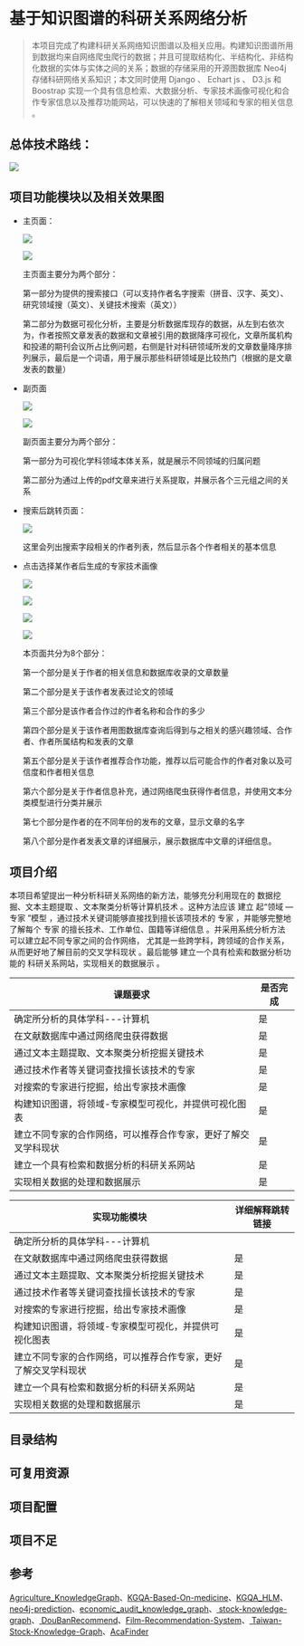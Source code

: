 # 基于知识图谱的科研关系网络分析

> 本项目完成了构建科研关系网络知识图谱以及相关应用。构建知识图谱所用到数据均来自网络爬虫爬行的数据；并且可提取结构化、半结构化、非结构化数据的实体与实体之间的关系；数据的存储采用的开源图数据库 Neo4j 存储科研网络关系知识；本文同时使用 Django 、 Echart js 、 D3.js 和 Boostrap 实现一个具有信息检索、大数据分析、专家技术画像可视化和合作专家信息以及推荐功能网站，可以快速的了解相关领域和专家的相关信息 。

## 总体技术路线：

![](imgs\流程图.png)

## 项目功能模块以及相关效果图

* 主页面：

  ![](imgs\1.png)

  ![](imgs\2.png)

  主页面主要分为两个部分：

  第一部分为提供的搜索接口（可以支持作者名字搜索（拼音、汉字、英文）、研究领域搜（英文）、关键技术搜索（英文））

  第二部分为数据可视化分析，主要是分析数据库现存的数据，从左到右依次为，作者按照文章发表的数据和文章被引用的数据降序可视化，文章所属机构和投递的期刊会议所占比例问题，右侧是针对科研领域所发的文章数量降序排列展示，最后是一个词语，用于展示那些科研领域是比较热门（根据的是文章发表的数量）

* 副页面

  ![](imgs\3.png)

  ![](imgs\4.png)

  副页面主要分为两个部分：

  第一部分为可视化学科领域本体关系，就是展示不同领域的归属问题

  第二部分为通过上传的pdf文章来进行关系提取，并展示各个三元组之间的关系

* 搜索后跳转页面：

  ![](imgs\5.png)

  这里会列出搜索字段相关的作者列表，然后显示各个作者相关的基本信息

* 点击选择某作者后生成的专家技术画像

  ![](imgs\6.png)

  ![](imgs\7.png)

  ![](imgs\8.png)

  ![](imgs\9.png)

  本页面共分为8个部分：

  第一个部分是关于作者的相关信息和数据库收录的文章数量

  第二个部分是关于该作者发表过论文的领域

  第三个部分是该作者合作过的作者名称和合作的多少

  第四个部分是关于该作者用图数据库查询后得到与之相关的感兴趣领域、合作者、作者所属结构和发表的文章

  第五个部分是关于该作者推荐合作功能，推荐以后可能合作的作者对象以及可信度和作者相关信息

  第六个部分是关于作者信息补充，通过网络爬虫获得作者信息，并使用文本分类模型进行分类并展示

  第七个部分是作者的在不同年份的发布的文章，显示文章的名字

  第八个部分是作者发表文章的详细展示，展示数据库中文章的详细信息。

## 项目介绍

本项目希望提出一种分析科研关系网络的新方法，能够充分利用现在的 数据挖掘、文本主题提取 、文本聚类分析等计算机技术 。这种方法应该 建立 起“领域 —专家 ”模型 ，通过技术关键词能够直接找到擅长该项技术的 专家 ，并能够完整地了解每个 专家 的擅长技术、工作单位、国籍等详细信息 。并采用系统分析方法 可以建立起不同专家之间的合作网络， 尤其是一些跨学科，跨领域的合作关系，从而更好地了解目前的交叉学科现状 。最后能够 建立一个具有检索和数据分析功能的 科研关系网站，实现相关的数据展示 。

| 课题要求                                                     | 是否完成 |
| ------------------------------------------------------------ | -------- |
| 确定所分析的具体学科---计算机                                | 是       |
| 在文献数据库中通过网络爬虫获得数据                           | 是       |
| 通过文本主题提取、文本聚类分析挖掘关键技术                   | 是       |
| 通过技术作者等关键词查找擅长该技术的专家                     | 是       |
| 对搜索的专家进行挖掘，给出专家技术画像                       | 是       |
| 构建知识图谱，将领域-专家模型可视化，并提供可视化图表        | 是       |
| 建立不同专家的合作网络，可以推荐合作专家，更好了解交叉学科现状 | 是       |
| 建立一个具有检索和数据分析的科研关系网站                     | 是       |
| 实现相关数据的处理和数据展示                                 | 是       |

| 实现功能模块                                                 | 详细解释跳转链接 |
| ------------------------------------------------------------ | ---------------- |
| 确定所分析的具体学科---计算机                                |                  |
| 在文献数据库中通过网络爬虫获得数据                           | 是               |
| 通过文本主题提取、文本聚类分析挖掘关键技术                   | 是               |
| 通过技术作者等关键词查找擅长该技术的专家                     | 是               |
| 对搜索的专家进行挖掘，给出专家技术画像                       | 是               |
| 构建知识图谱，将领域-专家模型可视化，并提供可视化图表        | 是               |
| 建立不同专家的合作网络，可以推荐合作专家，更好了解交叉学科现状 | 是               |
| 建立一个具有检索和数据分析的科研关系网站                     | 是               |
| 实现相关数据的处理和数据展示                                 | 是               |

## 目录结构

## 可复用资源

## 项目配置

## 项目不足

## 参考

[Agriculture_KnowledgeGraph](https://github.com/qq547276542/Agriculture_KnowledgeGraph)、[KGQA-Based-On-medicine](https://github.com/YeYzheng/KGQA-Based-On-medicine)、[KGQA_HLM](https://github.com/chizhu/KGQA_HLM)、[neo4j-prediction](https://github.com/mr-csj/neo4j-prediction)、[economic_audit_knowledge_graph](https://github.com/Guanngxu/economic_audit_knowledge_graph)、[ stock-knowledge-graph](https://github.com/lemonhu/stock-knowledge-graph)、[ DouBanRecommend](https://github.com/mattzheng/DouBanRecommend)、[Film-Recommendation-System](https://github.com/zut-cs-wangluo152/Film-Recommendation-System)、[ Taiwan-Stock-Knowledge-Graph](https://github.com/jojowither/Taiwan-Stock-Knowledge-Graph)、[AcaFinder](https://github.com/xyjigsaw/AcaFinder)

